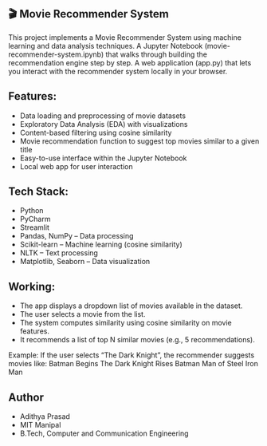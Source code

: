 ## 🎬 Movie Recommender System ##
This project implements a Movie Recommender System using machine learning and data analysis techniques. 
A Jupyter Notebook (movie-recommender-system.ipynb) that walks through building the recommendation engine step by step.
A web application (app.py) that lets you interact with the recommender system locally in your browser.

## Features: ##
* Data loading and preprocessing of movie datasets
* Exploratory Data Analysis (EDA) with visualizations
* Content-based filtering using cosine similarity
* Movie recommendation function to suggest top movies similar to a given title
* Easy-to-use interface within the Jupyter Notebook
* Local web app for user interaction


## Tech Stack: ##
* Python
* PyCharm 
* Streamlit
* Pandas, NumPy – Data processing
* Scikit-learn – Machine learning (cosine similarity)
* NLTK – Text processing 
* Matplotlib, Seaborn – Data visualization

## Working: ##
* The app displays a dropdown list of movies available in the dataset.
* The user selects a movie from the list.
* The system computes similarity using cosine similarity on movie features.
* It recommends a list of top N similar movies (e.g., 5 recommendations).

Example:
If the user selects “The Dark Knight”, the recommender suggests movies like:
Batman Begins
The Dark Knight Rises
Batman
Man of Steel
Iron Man

## Author ##
* Adithya Prasad
* MIT Manipal
* B.Tech, Computer and Communication Engineering


